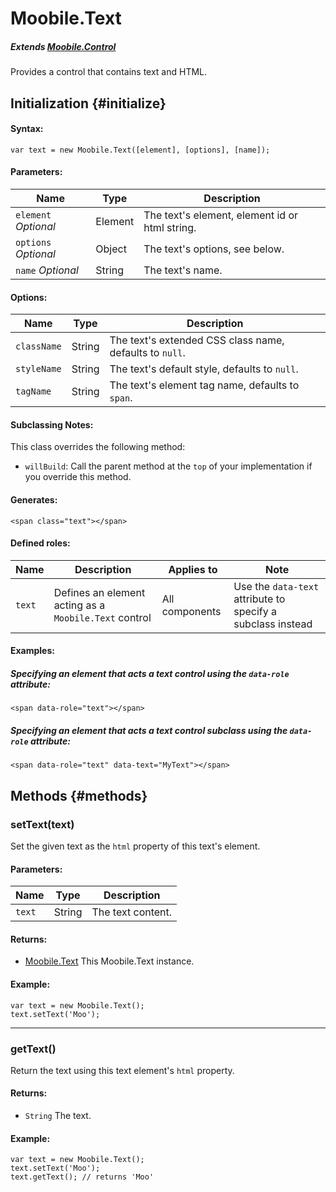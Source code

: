 Moobile.Text
================================================================================

##### Extends [Moobile.Control](../Control/Control.md)

Provides a control that contains text and HTML.

Initialization {#initialize}
--------------------------------------------------------------------------------

#### Syntax:

	var text = new Moobile.Text([element], [options], [name]);

#### Parameters:

Name                 | Type    | Description
-------------------- | ------- | -----------
`element` *Optional* | Element | The text's element, element id or html string.
`options` *Optional* | Object  | The text's options, see below.
`name`    *Optional* | String  | The text's name.

#### Options:

Name        | Type   | Description
----------- | ------ | -----------
`className` | String | The text's extended CSS class name, defaults to `null`.
`styleName` | String | The text's default style, defaults to `null`.
`tagName`   | String | The text's element tag name, defaults to `span`.

#### Subclassing Notes:

This class overrides the following method:

- `willBuild`: Call the parent method at the `top` of your implementation if you override this method.

#### Generates:

	<span class="text"></span>

#### Defined roles:

Name   | Description                                           | Applies to     | Note
------ | ----------------------------------------------------- | -------------- | -----------------------------------------------------------
`text` | Defines an element acting as a `Moobile.Text` control | All components | Use the `data-text` attribute to specify a subclass instead

#### Examples:

##### Specifying an element that acts a text control using the `data-role` attribute:

	<span data-role="text"></span>

##### Specifying an element that acts a text control subclass using the `data-role` attribute:

	<span data-role="text" data-text="MyText"></span>

Methods {#methods}
--------------------------------------------------------------------------------

### setText(text)

Set the given text as the `html` property of this text's element.

#### Parameters:

Name   | Type   | Description
------ | ------ | -----------
`text` | String | The text content.

#### Returns:

- [Moobile.Text](../Control/Text.md) This Moobile.Text instance.

#### Example:

	var text = new Moobile.Text();
	text.setText('Moo');

-----

### getText()

Return the text using this text element's `html` property.

#### Returns:

- `String` The text.

#### Example:

	var text = new Moobile.Text();
	text.setText('Moo');
	text.getText(); // returns 'Moo'
